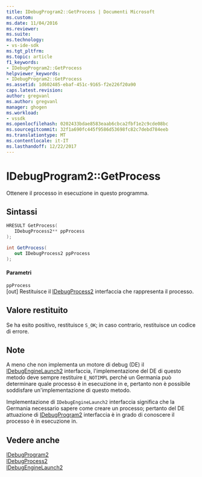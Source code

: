 ```yaml
---
title: IDebugProgram2::GetProcess | Documenti Microsoft
ms.custom: 
ms.date: 11/04/2016
ms.reviewer: 
ms.suite: 
ms.technology:
- vs-ide-sdk
ms.tgt_pltfrm: 
ms.topic: article
f1_keywords:
- IDebugProgram2::GetProcess
helpviewer_keywords:
- IDebugProgram2::GetProcess
ms.assetid: 1d602485-ebaf-451c-9165-f2e226f20a90
caps.latest.revision: 
author: gregvanl
ms.author: gregvanl
manager: ghogen
ms.workload:
- vssdk
ms.openlocfilehash: 0202433bdae8583eaab6cbca2fbf1e2c9cde08bc
ms.sourcegitcommit: 32f1a690fc445f9586d53698fc82c7debd784eeb
ms.translationtype: MT
ms.contentlocale: it-IT
ms.lasthandoff: 12/22/2017
---
```

# <a name="idebugprogram2getprocess"></a>IDebugProgram2::GetProcess
Ottenere il processo in esecuzione in questo programma.  
  
## <a name="syntax"></a>Sintassi  
  
```cpp  
HRESULT GetProcess(  
   IDebugProcess2** ppProcess  
);  
```  
  
```csharp  
int GetProcess(  
   out IDebugProcess2 ppProcess  
);  
```  
  
#### <a name="parameters"></a>Parametri  
 `ppProcess`  
 [out] Restituisce il [IDebugProcess2](../../../extensibility/debugger/reference/idebugprocess2.md) interfaccia che rappresenta il processo.  
  
## <a name="return-value"></a>Valore restituito  
 Se ha esito positivo, restituisce `S_OK`; in caso contrario, restituisce un codice di errore.  
  
## <a name="remarks"></a>Note  
 A meno che non implementa un motore di debug (DE) il [IDebugEngineLaunch2](../../../extensibility/debugger/reference/idebugenginelaunch2.md) interfaccia, l'implementazione del DE di questo metodo deve sempre restituire `E_NOTIMPL` perché un Germania può determinare quale processo è in esecuzione in e, pertanto non è possibile soddisfare un'implementazione di questo metodo.  
  
 Implementazione di `IDebugEngineLaunch2` interfaccia significa che la Germania necessario sapere come creare un processo; pertanto del DE attuazione di [IDebugProgram2](../../../extensibility/debugger/reference/idebugprogram2.md) interfaccia è in grado di conoscere il processo è in esecuzione in.  
  
## <a name="see-also"></a>Vedere anche  
 [IDebugProgram2](../../../extensibility/debugger/reference/idebugprogram2.md)   
 [IDebugProcess2](../../../extensibility/debugger/reference/idebugprocess2.md)   
 [IDebugEngineLaunch2](../../../extensibility/debugger/reference/idebugenginelaunch2.md)